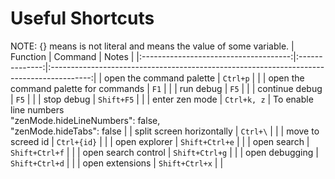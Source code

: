 # Useful Shortcuts

NOTE: {} means is not literal and means the value of some variable.
|                Function               |     Command    |                                           Notes                                          |
|:-------------------------------------:|:--------------:|:----------------------------------------------------------------------------------------:|
|        open the command palette       |    `Ctrl+p`    |                                                                                          |
| open the command palette for commands |      `F1`      |                                                                                          |
|               run debug               |      `F5`      |                                                                                          |
|             continue debug            |      `F5`      |                                                                                          |
|               stop debug              |   `Shift+F5`   |                                                                                          |
|             enter zen mode            |   `Ctrl+k, z`  | To enable line numbers<br>"zenMode.hideLineNumbers": false,<br>"zenMode.hideTabs": false |
|       split screen horizontally       |    `Ctrl+\`    |                                                                                          |
|           move to screed id           |   `Ctrl+{id}`  |                                                                                          |
|             open explorer             | `Shift+Ctrl+e` |                                                                                          |
|              open search              | `Shift+Ctrl+f` |                                                                                          |
|          open search control          | `Shift+Ctrl+g` |                                                                                          |
|             open debugging            | `Shift+Ctrl+d` |                                                                                          |
|            open extensions            | `Shift+Ctrl+x` |                                                                                          |